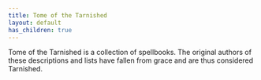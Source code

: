 ```yaml
---
title: Tome of the Tarnished
layout: default
has_children: true
---
```


Tome of the Tarnished is a collection of spellbooks. The original authors of these descriptions and lists have fallen from grace and are thus considered Tarnished.